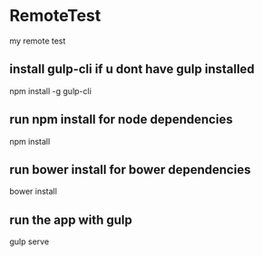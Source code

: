 # RemoteTest
my remote test

## install gulp-cli if u dont have gulp installed
  
  npm install -g gulp-cli

## run npm install for  node dependencies
  
  npm install

## run bower install for bower dependencies
  
  bower install

## run the app with gulp
  
  gulp serve

